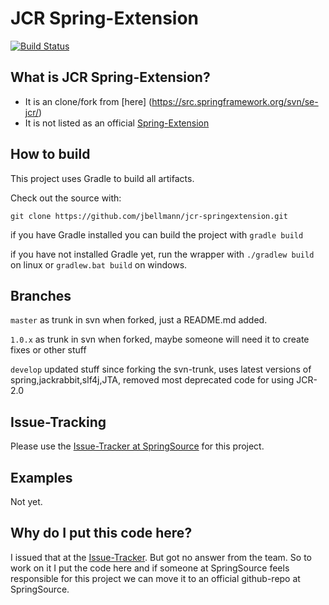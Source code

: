 # JCR Spring-Extension

[![Build Status](https://travis-ci.org/jbellmann/jsc-springextension.png)](https://travis-ci.org/jbellmann/jcr-springextension)


## What is JCR Spring-Extension?

* It is an clone/fork from [here] (https://src.springframework.org/svn/se-jcr/)
* It is not listed as an official [Spring-Extension](http://www.springsource.org/extensions)

## How to build

This project uses Gradle to build all artifacts.

Check out the source with:

`git clone https://github.com/jbellmann/jcr-springextension.git`

if you have Gradle installed you can build the project with `gradle build`

if you have not installed Gradle yet, run the wrapper with `./gradlew build` on linux or `gradlew.bat build` on windows.

## Branches

`master` as trunk in svn when forked, just a README.md added.

`1.0.x` as trunk in svn when forked, maybe someone will need it to create fixes or other stuff

`develop` updated stuff since forking the svn-trunk, uses latest versions of spring,jackrabbit,slf4j,JTA, removed most deprecated code for using JCR-2.0

## Issue-Tracking

Please use the [Issue-Tracker at SpringSource](https://jira.springsource.org/browse/SEJCR) for this project.

## Examples

Not yet.

## Why do I put this code here?

I issued that at the [Issue-Tracker](https://jira.springsource.org/browse/SEJCR-21). But got no answer from the team.
So to work on it I put the code here and if someone at SpringSource feels responsible for this project we can move it to an official github-repo at SpringSource.

